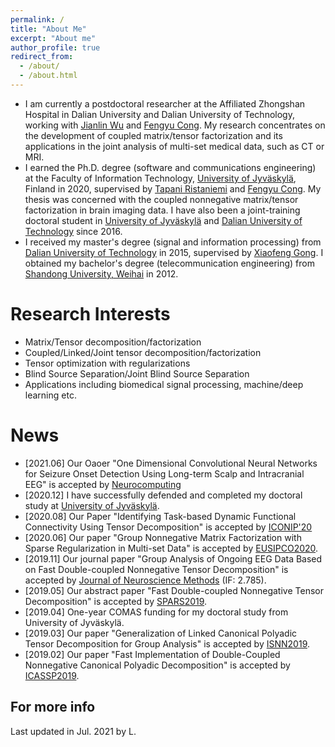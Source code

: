 ```yaml
---
permalink: /
title: "About Me"
excerpt: "About me"
author_profile: true
redirect_from: 
  - /about/
  - /about.html
---
```


- I am currently a postdoctoral researcher at the Affiliated Zhongshan Hospital in Dalian University and Dalian University of Technology, working with [Jianlin Wu](https://www.dlhospital.com/home/expert_display/284) and [Fengyu Cong](http://www.escience.cn/people/cong/index.html). My research concentrates on the development of coupled matrix/tensor factorization and its applications in the joint analysis of multi-set medical data, such as CT or MRI.
- I earned the Ph.D. degree (software and communications engineering) at the Faculty of Information Technology, [University of Jyväskylä](https://jyu.fi/en), Finland in 2020, supervised by [Tapani Ristaniemi](http://users.jyu.fi/~riesta/) and [Fengyu Cong](http://www.escience.cn/people/cong/index.html). My thesis
was concerned with the coupled nonnegative matrix/tensor factorization in brain imaging data. I have also been a joint-training doctoral student in [University of Jyväskylä](https://jyu.fi/en) and [Dalian University of Technology](http://en.dlut.edu.cn/) since 2016. 
- I received my master's degree (signal and information processing) from [Dalian University of Technology](http://en.dlut.edu.cn/) in 2015, supervised by  [Xiaofeng Gong](http://faculty.dlut.edu.cn/xfgong/zh_CN/index/699431/list/index.htm). I obtained my bachelor's degree (telecommunication engineering) from [Shandong University, Weihai](https://www.wh.sdu.edu.cn/) in 2012.

Research Interests
======
- Matrix/Tensor decomposition/factorization
- Coupled/Linked/Joint tensor decomposition/factorization
- Tensor optimization with regularizations
- Blind Source Separation/Joint Blind Source Separation
- Applications including biomedical signal processing, machine/deep learning etc.

News 
======
- [2021.06] Our Oaoer "One Dimensional Convolutional Neural Networks for Seizure Onset Detection Using Long-term Scalp and Intracranial EEG" is accepted by [Neurocomputing](https://www.sciencedirect.com/science/article/pii/S0925231221009723)
- [2020.12] I have successfully defended and completed my doctoral study at [University of Jyväskylä](https://www.jyu.fi/en/current/archive/2020/11/2-12-2020-m-eng-xiulin-wang-faculty-of-information-technology-software-and-communications-engineering-online-event).
- [2020.08] Our Paper "Identifying Task-based Dynamic Functional Connectivity Using Tensor Decomposition" is accepted by [ICONIP'20](https://www.apnns.org/ICONIP2020/)
- [2020.06] Our paper "Group Nonnegative Matrix Factorization with Sparse Regularization in Multi-set Data" is accepted by [EUSIPCO2020](https://eusipco2020.org/).
- [2019.11] Our journal paper "Group Analysis of Ongoing EEG Data Based on Fast
Double-coupled Nonnegative Tensor Decomposition" is accepted by [Journal of Neuroscience Methods](https://www.sciencedirect.com/science/article/pii/S0165027019303590) (IF: 2.785).
- [2019.05] Our abstract paper "Fast Double-coupled Nonnegative Tensor Decomposition" is accepted by [SPARS2019](http://www.spars-workshop.org/en/index.html).
- [2019.04] One-year COMAS funding for my doctoral study from University of Jyväskylä.
- [2019.03] Our paper "Generalization of Linked Canonical Polyadic Tensor Decomposition for Group Analysis" is accepted by [ISNN2019](https://conference.cs.cityu.edu.hk/isnn/).
- [2019.02] Our paper "Fast Implementation of Double-Coupled Nonnegative Canonical Polyadic Decomposition" is accepted by [ICASSP2019](https://2019.ieeeicassp.org/).

For more info
------
Last updated in Jul. 2021 by L.
